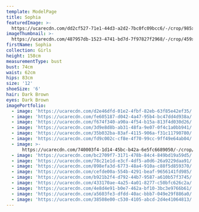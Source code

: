 ```yaml
---
template: ModelPage
title: Sophia
featuredImage: >-
  https://ucarecdn.com/dd2cf527-71e1-44d3-a2d2-7bc0fc09bcc6/-/crop/985x441/0,0/-/preview/
imageThumbnail: >-
  https://ucarecdn.com/487957db-1523-4741-bd7d-7f97827f2968/-/crop/459x604/121,11/-/preview/
firstName: Sophia
collection: Girls
height: 158cm
measurementType: bust
bust: 74cm
waist: 62cm
hips: 83cm
size: '12'
shoeSize: '6'
hair: Dark Brown
eyes: Dark Brown
imagePortfolio:
  - image: 'https://ucarecdn.com/d2e46dfd-01e2-4fbf-82eb-63f85e42ef35/'
  - image: 'https://ucarecdn.com/fe605187-d042-4a47-95b4-bc47dd4d938a/'
  - image: 'https://ucarecdn.com/f674f340-a90a-4f54-b15a-813f4d030d26/'
  - image: 'https://ucarecdn.com/3d9e8d8b-ab31-48fa-9e07-0f4c1a0bb941/'
  - image: 'https://ucarecdn.com/35b032ba-83af-4115-906a-f31c11790780/'
  - image: 'https://ucarecdn.com/fd9c002c-cf8e-4f70-99cc-9ff49e64ab04/'
  - image: >-
      https://ucarecdn.com/740003f4-1d14-45bc-b42a-6e5fc6689050/-/crop/632x890/0,58/-/preview/
  - image: 'https://ucarecdn.com/bc2709f7-3171-478b-84c4-849bd19a59d5/'
  - image: 'https://ucarecdn.com/78c21e1d-e3cf-4df5-a0d6-26a9229daa91/'
  - image: 'https://ucarecdn.com/098efa3d-6773-48a4-910a-c88f5d859370/'
  - image: 'https://ucarecdn.com/cefde00a-554b-4291-beaf-9656141fd985/'
  - image: 'https://ucarecdn.com/b921b2f4-d792-44b7-9587-a610b57f3745/'
  - image: 'https://ucarecdn.com/433170ae-4a25-4a01-8277-c50bfc626c2a/'
  - image: 'https://ucarecdn.com/4e8d4e91-b0e7-462a-bf10-3bc3e9766b61/'
  - image: 'https://ucarecdn.com/a5603fe3-dfdd-40ac-bbb7-049e29f886a0/'
  - image: 'https://ucarecdn.com/38508e00-c530-4105-abcd-2d4e41064813/'
---
```


